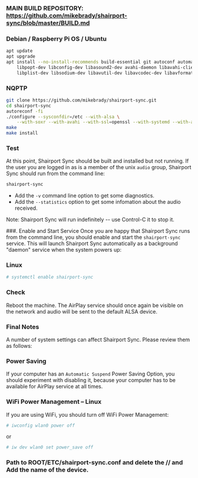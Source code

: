 ### MAIN BUILD REPOSITORY: https://github.com/mikebrady/shairport-sync/blob/master/BUILD.md

### Debian / Raspberry Pi OS / Ubuntu
```sh
apt update
apt upgrade
apt install --no-install-recommends build-essential git autoconf automake libtool \
    libpopt-dev libconfig-dev libasound2-dev avahi-daemon libavahi-client-dev libssl-dev libsoxr-dev \
    libplist-dev libsodium-dev libavutil-dev libavcodec-dev libavformat-dev uuid-dev libgcrypt-dev xxd
```
### NQPTP
```sh
git clone https://github.com/mikebrady/shairport-sync.git
cd shairport-sync
autoreconf -fi
./configure --sysconfdir=/etc --with-alsa \
    --with-soxr --with-avahi --with-ssl=openssl --with-systemd --with-airplay-2
make
make install
```
### Test
At this point, Shairport Sync should be built and installed but not running. If the user you are logged in as is a member of the unix `audio` group, Shairport Sync should run from the command line:
```sh
shairport-sync
```
* Add the `-v` command line option to get some diagnostics. 
* Add the `--statistics` option to get some infomation about the audio received.

Note: Shairport Sync will run indefinitely -- use Control-C it to stop it.

###. Enable and Start Service
Once you are happy that Shairport Sync runs from the command line, you should enable and start the `shairport-sync` service. This will launch Shairport Sync automatically as a background "daemon" service when the system powers up:

### Linux
```sh
# systemctl enable shairport-sync
```
### Check
Reboot the machine. The AirPlay service should once again be visible on the network and audio will be sent to the default ALSA device.

### Final Notes
A number of system settings can affect Shairport Sync. Please review them as follows:

### Power Saving
If your computer has an `Automatic Suspend` Power Saving Option, you should experiment with disabling it, because your computer has to be available for AirPlay service at all times.
### WiFi Power Management – Linux
If you are using WiFi, you should turn off WiFi Power Management:
```sh
# iwconfig wlan0 power off
```
or
```sh
# iw dev wlan0 set power_save off
```

### Path to ROOT/ETC/shairport-sync.conf and delete the // and Add the name of the device.
